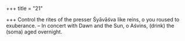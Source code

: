 +++
title = "21"

+++
Control the rites of the presser Śyāvāśva like reins, o you roused to  exuberance.
– In concert with Dawn and the Sun, o Aśvins, (drink) the (soma) aged  overnight.